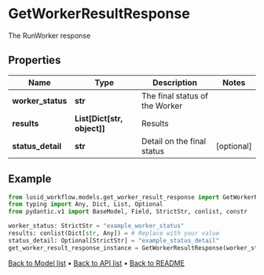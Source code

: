 # GetWorkerResultResponse

The RunWorker response
## Properties
Name | Type | Description | Notes
------------ | ------------- | ------------- | -------------
**worker_status** | **str** | The final status of the Worker | 
**results** | **List[Dict[str, object]]** | Results | 
**status_detail** | **str** | Detail on the final status | [optional] 
## Example

```python
from lusid_workflow.models.get_worker_result_response import GetWorkerResultResponse
from typing import Any, Dict, List, Optional
from pydantic.v1 import BaseModel, Field, StrictStr, conlist, constr

worker_status: StrictStr = "example_worker_status"
results: conlist(Dict[str, Any]) = # Replace with your value
status_detail: Optional[StrictStr] = "example_status_detail"
get_worker_result_response_instance = GetWorkerResultResponse(worker_status=worker_status, results=results, status_detail=status_detail)

```

[Back to Model list](../README.md#documentation-for-models) &#8226; [Back to API list](../README.md#documentation-for-api-endpoints) &#8226; [Back to README](../README.md)

